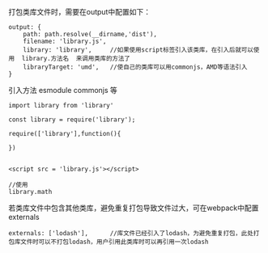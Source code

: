 打包类库文件时，需要在output中配置如下： 
```
output: {
    path: path.resolve(__dirname,'dist'),
    filename: 'library.js',
    library: 'library',     //如果使用script标签引入该类库，在引入后就可以使用  library.方法名  来调用类库的方法了
    libraryTarget: 'umd',   //使自己的类库可以用commonjs，AMD等语法引入
}
```
引入方法 esmodule  commonjs 等
```
import library from 'library'

const library = require('library');

require(['library'],function(){

})


<script src = 'library.js'></script>

//使用
library.math
```

若类库文件中包含其他类库，避免重复打包导致文件过大，可在webpack中配置externals
```
externals: ['lodash'],      //库文件已经引入了lodash，为避免重复打包，此处打包库文件时可以不打包lodash，用户引用此类库时可以再引用一次lodash
```